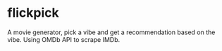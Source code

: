 # flickpick
A movie generator, pick a vibe and get a recommendation based on the vibe. Using OMDb API to scrape IMDb.
